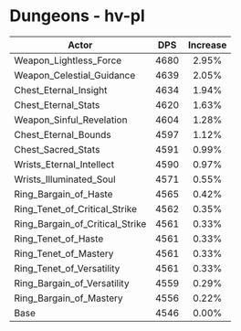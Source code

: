 # Dungeons - hv-pl
| Actor | DPS | Increase |
|---|:---:|:---:|
|Weapon_Lightless_Force|4680|2.95%|
|Weapon_Celestial_Guidance|4639|2.05%|
|Chest_Eternal_Insight|4634|1.94%|
|Chest_Eternal_Stats|4620|1.63%|
|Weapon_Sinful_Revelation|4604|1.28%|
|Chest_Eternal_Bounds|4597|1.12%|
|Chest_Sacred_Stats|4591|0.99%|
|Wrists_Eternal_Intellect|4590|0.97%|
|Wrists_Illuminated_Soul|4571|0.55%|
|Ring_Bargain_of_Haste|4565|0.42%|
|Ring_Tenet_of_Critical_Strike|4562|0.35%|
|Ring_Bargain_of_Critical_Strike|4561|0.33%|
|Ring_Tenet_of_Haste|4561|0.33%|
|Ring_Tenet_of_Mastery|4561|0.33%|
|Ring_Tenet_of_Versatility|4561|0.33%|
|Ring_Bargain_of_Versatility|4559|0.29%|
|Ring_Bargain_of_Mastery|4556|0.22%|
|Base|4546|0.00%|
